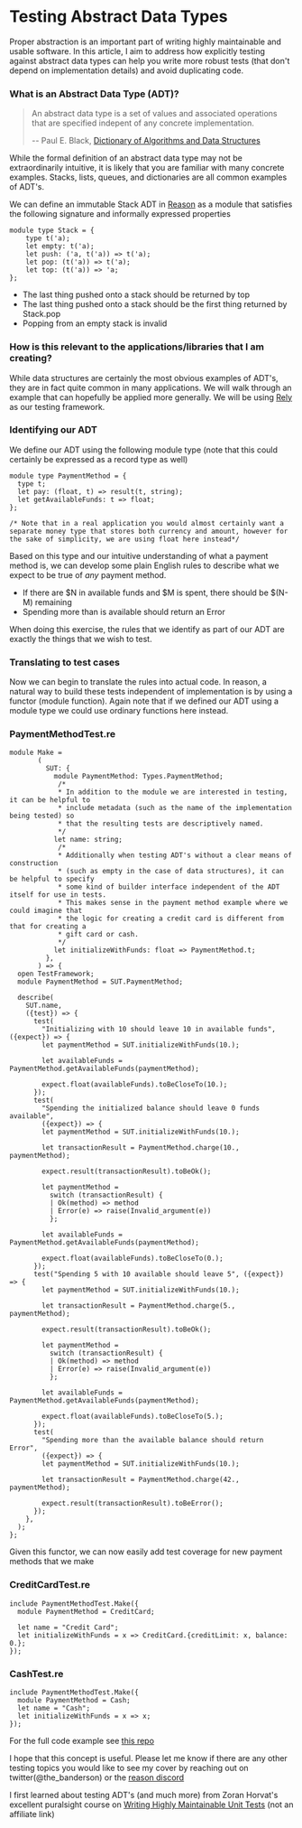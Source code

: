 # Testing Abstract Data Types

Proper abstraction is an important part of writing highly maintainable and usable software. In this article, I aim to address how explicitly testing against abstract data types can help you write more robust tests (that don't depend on implementation details) and avoid duplicating code.

### What is an Abstract Data Type (ADT)?

> An abstract data type is a set of values and associated operations that are specified indepent of any concrete implementation.
>
> -- Paul E. Black, [Dictionary of Algorithms and Data Structures]( https://xlinux.nist.gov/dads/HTML/abstractDataType.html)

While the formal definition of an abstract data type may not be extraordinarily intuitive, it is likely that you are familiar with many concrete examples. Stacks, lists, queues, and dictionaries are all common examples of ADT's.

We can define an immutable Stack ADT in [Reason](https://reasonml.github.io/en/) as a module that satisfies the following signature and informally expressed properties

```reason
module type Stack = {
    type t('a);
    let empty: t('a);
    let push: ('a, t('a)) => t('a);
    let pop: (t('a)) => t('a);
    let top: (t('a)) => 'a;
};
```

- The last thing pushed onto a stack should be returned by top
- The last thing pushed onto a stack should be the first thing returned by Stack.pop
- Popping from an empty stack is invalid

### How is this relevant to the applications/libraries that I am creating?

While data structures are certainly the most obvious examples of ADT's, they are in fact quite common in many applications. We will walk through an example that can hopefully be applied more generally. We will be using [Rely](https://reason-native.com/docs/rely/) as our testing framework.

### Identifying our ADT

We define our ADT using the following module type (note that this could certainly be expressed as a record type as well)

```reason
module type PaymentMethod = {
  type t;
  let pay: (float, t) => result(t, string);
  let getAvailableFunds: t => float;
};

/* Note that in a real application you would almost certainly want a separate money type that stores both currency and amount, however for the sake of simplicity, we are using float here instead*/
```

Based on this type and our intuitive understanding of what a payment method is, we can develop some plain English rules to describe what we expect to be true of _any_ payment method.

- If there are $N in available funds and $M is spent, there should be \$(N-M) remaining
- Spending more than is available should return an Error

When doing this exercise, the rules that we identify as part of our ADT are exactly the things that we wish to test.

### Translating to test cases

Now we can begin to translate the rules into actual code. In reason, a natural way to build these tests independent of implementation is by using a functor (module function). Again note that if we defined our ADT using a module type we could use ordinary functions here instead.

### PaymentMethodTest.re

```reason
module Make =
       (
         SUT: {
           module PaymentMethod: Types.PaymentMethod;
            /*
            * In addition to the module we are interested in testing, it can be helpful to
            * include metadata (such as the name of the implementation being tested) so
            * that the resulting tests are descriptively named.
            */
           let name: string;
            /*
            * Additionally when testing ADT's without a clear means of construction
            * (such as empty in the case of data structures), it can be helpful to specify
            * some kind of builder interface independent of the ADT itself for use in tests.
            * This makes sense in the payment method example where we could imagine that
            * the logic for creating a credit card is different from that for creating a
            * gift card or cash.
            */
           let initializeWithFunds: float => PaymentMethod.t;
         },
       ) => {
  open TestFramework;
  module PaymentMethod = SUT.PaymentMethod;

  describe(
    SUT.name,
    ({test}) => {
      test(
        "Initializing with 10 should leave 10 in available funds", ({expect}) => {
        let paymentMethod = SUT.initializeWithFunds(10.);

        let availableFunds = PaymentMethod.getAvailableFunds(paymentMethod);

        expect.float(availableFunds).toBeCloseTo(10.);
      });
      test(
        "Spending the initialized balance should leave 0 funds available",
        ({expect}) => {
        let paymentMethod = SUT.initializeWithFunds(10.);

        let transactionResult = PaymentMethod.charge(10., paymentMethod);

        expect.result(transactionResult).toBeOk();

        let paymentMethod =
          switch (transactionResult) {
          | Ok(method) => method
          | Error(e) => raise(Invalid_argument(e))
          };

        let availableFunds = PaymentMethod.getAvailableFunds(paymentMethod);

        expect.float(availableFunds).toBeCloseTo(0.);
      });
      test("Spending 5 with 10 available should leave 5", ({expect}) => {
        let paymentMethod = SUT.initializeWithFunds(10.);

        let transactionResult = PaymentMethod.charge(5., paymentMethod);

        expect.result(transactionResult).toBeOk();

        let paymentMethod =
          switch (transactionResult) {
          | Ok(method) => method
          | Error(e) => raise(Invalid_argument(e))
          };

        let availableFunds = PaymentMethod.getAvailableFunds(paymentMethod);

        expect.float(availableFunds).toBeCloseTo(5.);
      });
      test(
        "Spending more than the available balance should return Error",
        ({expect}) => {
        let paymentMethod = SUT.initializeWithFunds(10.);

        let transactionResult = PaymentMethod.charge(42., paymentMethod);

        expect.result(transactionResult).toBeError();
      });
    },
  );
};
```

Given this functor, we can now easily add test coverage for new payment methods that we make

### CreditCardTest.re

```reason
include PaymentMethodTest.Make({
  module PaymentMethod = CreditCard;

  let name = "Credit Card";
  let initializeWithFunds = x => CreditCard.{creditLimit: x, balance: 0.};
});

```

### CashTest.re

```reason
include PaymentMethodTest.Make({
  module PaymentMethod = Cash;
  let name = "Cash";
  let initializeWithFunds = x => x;
});
```

For the full code example see [this repo](todo)

I hope that this concept is useful. Please let me know if there are any other testing topics you would like to see my cover by reaching out on twitter(@the_banderson) or the [reason discord](https://discordapp.com/invite/reasonml)


I first learned about testing ADT's (and much more) from Zoran Horvat's excellent puralsight course on [Writing Highly Maintainable Unit Tests](https://www.pluralsight.com/courses/writing-highly-maintainable-unit-tests
) (not an affiliate link)
